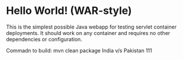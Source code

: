 Hello World! (WAR-style)
===============

This is the simplest possible Java webapp for testing servlet container deployments.  It should work on any container and requires no other dependencies or configuration.

Commadn to build:
mvn clean package
India v/s Pakistan  111
